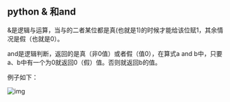 ## python & 和and

&是逻辑与运算，当与的二者某位都是真(也就是1)的时候才能给该位赋1，其余情况是假（也就是0）。

and是逻辑判断，返回的是真（非0值）或者假（值0），在算式a and b中，只要a、b中有一个为0就返回0（假）值。否则就返回b的值。

例子如下：



![img](https://img-blog.csdn.net/20140325223546843?watermark/2/text/aHR0cDovL2Jsb2cuY3Nkbi5uZXQvZmFzZmV3YXRnZXJqaHl0c2p5/font/5a6L5L2T/fontsize/400/fill/I0JBQkFCMA==/dissolve/70/gravity/SouthEast)